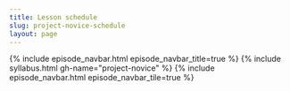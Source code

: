 ```yaml
---
title: Lesson schedule
slug: project-novice-schedule
layout: page
---
```

{% include episode_navbar.html episode_navbar_title=true %}
{% include syllabus.html  gh-name="project-novice" %}
{% include episode_navbar.html episode_navbar_tile=true %}